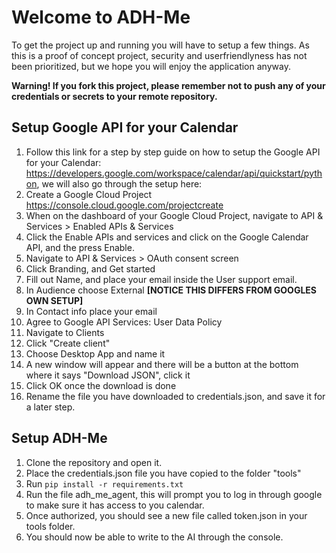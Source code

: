 # Welcome to ADH-Me

To get the project up and running you will have to setup a few things. As this is a proof of concept project, security and userfriendlyness has not been prioritized, but we hope you will enjoy the application anyway.

**Warning! If you fork this project, please remember not to push any of your credentials or secrets to your remote repository.**

## Setup Google API for your Calendar
1. Follow this link for a step by step guide on how to setup the Google API for your Calendar: https://developers.google.com/workspace/calendar/api/quickstart/python, we will also go through the setup here:
2. Create a Google Cloud Project https://console.cloud.google.com/projectcreate
3. When on the dashboard of your Google Cloud Project, navigate to API & Services > Enabled APIs & Services
4. Click the Enable APIs and services and click on the Google Calendar API, and the press Enable.
5. Navigate to API & Services > OAuth consent screen
6. Click Branding, and Get started
7. Fill out Name, and place your email inside the User support email.
8. In Audience choose External **[NOTICE THIS DIFFERS FROM GOOGLES OWN SETUP]**
9. In Contact info place your email
10. Agree to Google API Services: User Data Policy
11. Navigate to Clients
12. Click "Create client"
13. Choose Desktop App and name it
14. A new window will appear and there will be a button at the bottom where it says "Download JSON", click it
15. Click OK once the download is done
16. Rename the file you have downloaded to credentials.json, and save it for a later step.

## Setup ADH-Me
1. Clone the repository and open it.
2. Place the credentials.json file you have copied to the folder "tools"
3. Run ```pip install -r requirements.txt```
5. Run the file adh_me_agent, this will prompt you to log in through google to make sure it has access to you calendar.
6. Once authorized, you should see a new file called token.json in your tools folder.
7. You should now be able to write to the AI through the console.
